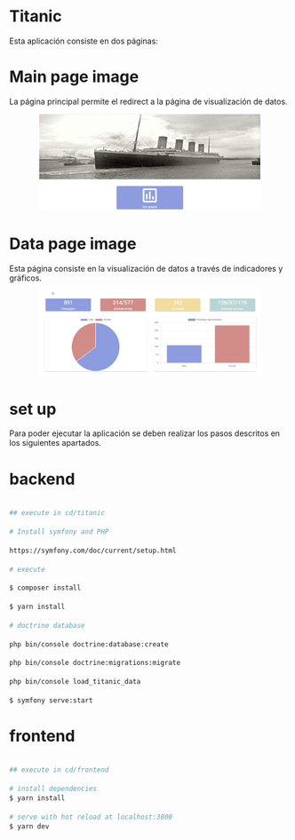 # Titanic

Esta aplicación consiste en dos páginas: 

# Main page image

La página principal permite el redirect a la página de visualización de datos. 

<div align="center">
    <img src="frontend/static/main.PNG" alt="Data page" width="400" />
</div>

# Data page image

Esta página consiste en la visualización de datos a través de indicadores y gráficos. 

<div align="center">
    <img src="frontend/static/data.PNG" alt="Data page" width="400" />
</div>

# set up

Para poder ejecutar la aplicación se deben realizar los pasos descritos en los siguientes apartados.

# backend

```bash

## execute in cd/titanic

# Install symfony and PHP

https://symfony.com/doc/current/setup.html

# execute

$ composer install

$ yarn install

# doctrine database

php bin/console doctrine:database:create

php bin/console doctrine:migrations:migrate

php bin/console load_titanic_data

$ symfony serve:start


```

# frontend

```bash

## execute in cd/frontend

# install dependencies
$ yarn install

# serve with hot reload at localhost:3000
$ yarn dev

```
